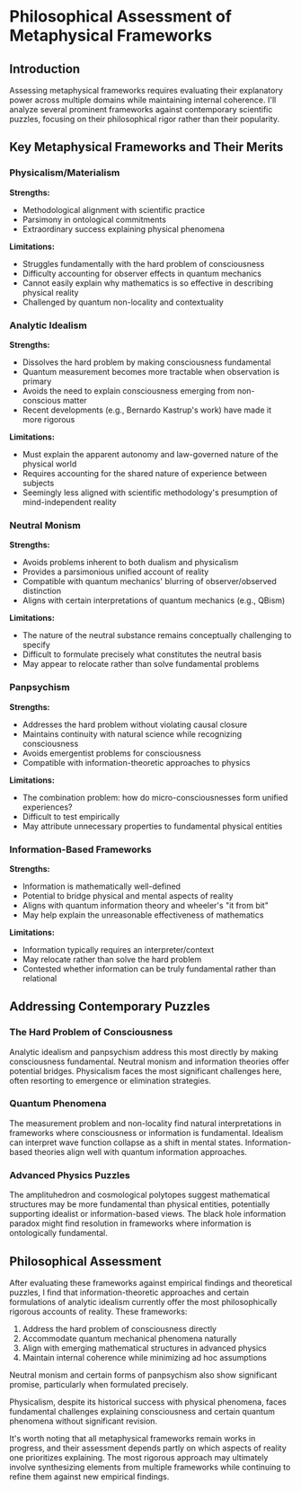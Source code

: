# Philosophical Assessment of Metaphysical Frameworks

## Introduction

Assessing metaphysical frameworks requires evaluating their explanatory power across multiple domains while maintaining internal coherence. I'll analyze several prominent frameworks against contemporary scientific puzzles, focusing on their philosophical rigor rather than their popularity.

## Key Metaphysical Frameworks and Their Merits

### Physicalism/Materialism

**Strengths:**
- Methodological alignment with scientific practice
- Parsimony in ontological commitments
- Extraordinary success explaining physical phenomena

**Limitations:**
- Struggles fundamentally with the hard problem of consciousness
- Difficulty accounting for observer effects in quantum mechanics
- Cannot easily explain why mathematics is so effective in describing physical reality
- Challenged by quantum non-locality and contextuality

### Analytic Idealism

**Strengths:**
- Dissolves the hard problem by making consciousness fundamental
- Quantum measurement becomes more tractable when observation is primary
- Avoids the need to explain consciousness emerging from non-conscious matter
- Recent developments (e.g., Bernardo Kastrup's work) have made it more rigorous

**Limitations:**
- Must explain the apparent autonomy and law-governed nature of the physical world
- Requires accounting for the shared nature of experience between subjects
- Seemingly less aligned with scientific methodology's presumption of mind-independent reality

### Neutral Monism

**Strengths:**
- Avoids problems inherent to both dualism and physicalism
- Provides a parsimonious unified account of reality
- Compatible with quantum mechanics' blurring of observer/observed distinction
- Aligns with certain interpretations of quantum mechanics (e.g., QBism)

**Limitations:**
- The nature of the neutral substance remains conceptually challenging to specify
- Difficult to formulate precisely what constitutes the neutral basis
- May appear to relocate rather than solve fundamental problems

### Panpsychism

**Strengths:**
- Addresses the hard problem without violating causal closure
- Maintains continuity with natural science while recognizing consciousness
- Avoids emergentist problems for consciousness
- Compatible with information-theoretic approaches to physics

**Limitations:**
- The combination problem: how do micro-consciousnesses form unified experiences?
- Difficult to test empirically
- May attribute unnecessary properties to fundamental physical entities

### Information-Based Frameworks

**Strengths:**
- Information is mathematically well-defined
- Potential to bridge physical and mental aspects of reality
- Aligns with quantum information theory and wheeler's "it from bit"
- May help explain the unreasonable effectiveness of mathematics

**Limitations:**
- Information typically requires an interpreter/context
- May relocate rather than solve the hard problem
- Contested whether information can be truly fundamental rather than relational

## Addressing Contemporary Puzzles

### The Hard Problem of Consciousness

Analytic idealism and panpsychism address this most directly by making consciousness fundamental. Neutral monism and information theories offer potential bridges. Physicalism faces the most significant challenges here, often resorting to emergence or elimination strategies.

### Quantum Phenomena

The measurement problem and non-locality find natural interpretations in frameworks where consciousness or information is fundamental. Idealism can interpret wave function collapse as a shift in mental states. Information-based theories align well with quantum information approaches.

### Advanced Physics Puzzles

The amplituhedron and cosmological polytopes suggest mathematical structures may be more fundamental than physical entities, potentially supporting idealist or information-based views. The black hole information paradox might find resolution in frameworks where information is ontologically fundamental.

## Philosophical Assessment

After evaluating these frameworks against empirical findings and theoretical puzzles, I find that information-theoretic approaches and certain formulations of analytic idealism currently offer the most philosophically rigorous accounts of reality. These frameworks:

1. Address the hard problem of consciousness directly
2. Accommodate quantum mechanical phenomena naturally
3. Align with emerging mathematical structures in advanced physics
4. Maintain internal coherence while minimizing ad hoc assumptions

Neutral monism and certain forms of panpsychism also show significant promise, particularly when formulated precisely.

Physicalism, despite its historical success with physical phenomena, faces fundamental challenges explaining consciousness and certain quantum phenomena without significant revision.

It's worth noting that all metaphysical frameworks remain works in progress, and their assessment depends partly on which aspects of reality one prioritizes explaining. The most rigorous approach may ultimately involve synthesizing elements from multiple frameworks while continuing to refine them against new empirical findings.